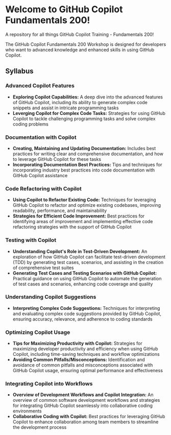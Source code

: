 # Welcome to GitHub Copilot Fundamentals 200!
A repository for all things GitHub Copilot Training - Fundamentals 200!

The GitHub Copilot Fundamentals 200 Workshop is designed for developers who want to advanced knowledge and enhanced skills in using GitHub Copilot. 

## Syllabus

### Advanced Copilot Features
- **Exploring Copilot Capabilities:** A deep dive into the advanced features of GitHub Copilot, including its ability to generate complex code snippets and assist in intricate programming tasks 
- **Leverging Copilot for Complex Code Tasks:** Strategies for using GitHub Copilot to tackle challenging programming tasks and solve complex coding problems 
  
### Documentation with Copilot
- **Creating, Maintaining and Updating Documentation:** Includes best practices for writing clear and comprehensive documentation, and how to leverage GitHub Copilot for these tasks 
- **Incorporating Documentation Best Practices:** Tips and techniques for incorporating industry best practices into code documentation with GitHub Copilot assistance 
  
### Code Refactoring with Copilot
- **Using Copilot to Refactor Existing Code:** Techniques for leveraging GitHub Copilot to refactor and optimize existing codebases, improving readability, performance, and maintainability 
- **Strategies for Efficient Code Improvement:** Best practices for identifying areas of improvement and implementing effective code refactoring strategies with the support of GitHub Copilot 
  
### Testing with Copilot
- **Understanding Copilot's Role in Test-Driven Development:** An exploration of how GitHub Copilot can facilitate test-driven development (TDD) by generating test cases, scenarios, and assisting in the creation of comprehensive test suites 
- **Generating Test Cases and Testing Scenarios with GitHub Copilot:** Practical guidance on using GitHub Copilot to automate the generation of test cases and scenarios, enhancing code coverage and quality  
  
### Understanding Copilot Suggestions
- **Interpreting Complex Code Suggestions:** Techniques for interpreting and evaluating complex code suggestions provided by GitHub Copilot, ensuring accuracy, relevance, and adherence to coding standards

### Optimizing Copilot Usage
- **Tips for Maximizing Productivity with Copilot:** Strategies for maximizing developer productivity and efficiency when using GitHub Copilot, including time-saving techniques and workflow optimizations 
- **Avoiding Common Pitfalls/Misconceptions:** Identification and avoidance of common pitfalls and misconceptions associated with GitHub Copilot usage, ensuring optimal performance and effectiveness

### Integrating Copilot into Workflows
- **Overview of Development Workflows and Copilot Integration:** An overview of common software development workflows and strategies for integrating GitHub Copilot seamlessly into collaborative coding environments 
- **Collaborative Coding with Copilot:** Best practices for leveraging GitHub Copilot to enhance collaboration among team members to streamline the development process 
  
